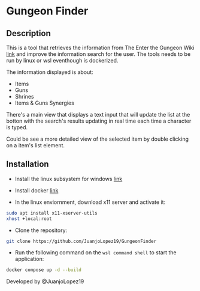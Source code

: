 # Gungeon Finder

## Description

This is a tool that retrieves the information from The Enter the Gungeon Wiki [link](https://enterthegungeon.gamepedia.com/Enter_the_Gungeon_Wiki) and improve the information search for the user.
The tools needs to be run by linux or wsl eventhough is dockerized.

The information displayed is about:

- Items
- Guns
- Shrines
- Items & Guns Synergies

There's a main view that displays a text input that will update the list at the botton with the search's results updating in real time each time a character is typed.

Could be see a more detailed view of the selected item by double clicking on a item's list element.

## Installation

- Install the linux subsystem for windows [link](https://learn.microsoft.com/en-us/windows/wsl/install)

- Install docker [link](https://docs.docker.com/desktop/wsl/)

- In the linux enviornment, download x11 server and activate it:

```bash
sudo apt install x11-xserver-utils
xhost +local:root
```

- Clone the repository:

```bash
git clone https://github.com/JuanjoLopez19/GungeonFinder
```

- Run the following command on the `wsl command shell` to start the application:

```bash
docker compose up -d --build
```

Developed by @JuanjoLopez19
